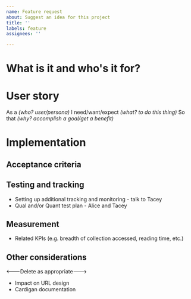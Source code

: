 ```yaml
---
name: Feature request
about: Suggest an idea for this project
title: ''
labels: feature
assignees: ''

---
```

# What is it and who's it for?

# User story
As a _(who? user/persona)_
I need/want/expect _(what? to do this thing)_
So that _(why? accomplish a goal/get a benefit)_

# Implementation 

## Acceptance criteria

## Testing and tracking
- Setting up additional tracking and monitoring - talk to Tacey
- Qual and/or Quant test plan - Alice and Tacey

## Measurement
- Related KPIs (e.g. breadth of collection accessed, reading time, etc.)

## Other considerations 
<---Delete as appropriate--->
- Impact on URL design
- Cardigan documentation
